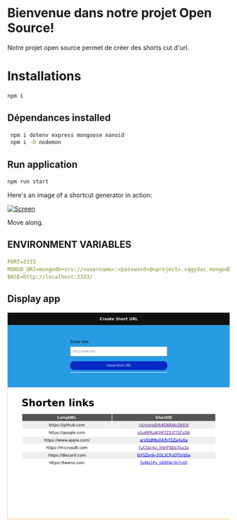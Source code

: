 # Bienvenue dans notre projet Open Source!
Notre projet open source permet de créer des shorts cut d'url.
# Installations
```bash
npm i
```
## Dépendances installed
```Bash
 npm i dotenv express mongoose nanoid
 npm i -D nodemon
```
## Run application
```Bash
npm run start
```
Here's an image of a shortcut generator in action:

[![Screen]()](images/screen.png)

Move along.

## ENVIRONMENT VARIABLES

```yaml
PORT=3333
MONGO_URI=mongodb+srv://<username>:<password>@<project>.cqgydoc.mongodb.net/?retryWrites=true&w=majority&appName=urls
BASE=http://localhost:3333/
```

## Display app

![App shortcut](images/Screenshot-app.png)